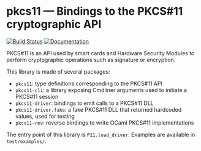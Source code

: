 # pkcs11 — Bindings to the PKCS#11 cryptographic API

[![Build Status][build_status_badge]][build_status_link]
[![Documentation][doc_badge]][doc_link]

PKCS#11 is an API used by smart cards and Hardware Security Modules to perform
cryptographic operations such as signature or encryption.

This library is made of several packages:

- `pkcs11`: type definitions corresponding to the PKCS#11 API
- `pkcs11-cli`: a library exposing Cmdliner arguments used to initiate a PKCS#11 session
- `pkcs11-driver`: bindings to emit calls to a PKCS#11 DLL
- `pkcs11-driver.fake`: a fake PKCS#11 DLL that returned hardcoded values, used for testing
- `pkcs11-rev`: reverse bindings to write OCaml PKCS#11 implementations

The entry point of this library is `P11.load_driver`. Examples are available in
`test/examples/`.

[build_status_badge]: https://github.com/cryptosense/pkcs11/actions/workflows/main.yml/badge.svg
[build_status_link]: https://github.com/cryptosense/pkcs11/actions/workflows/main.yml
[doc_badge]: https://img.shields.io/badge/doc-online-blue.svg
[doc_link]: https://cryptosense.github.io/pkcs11/doc/
